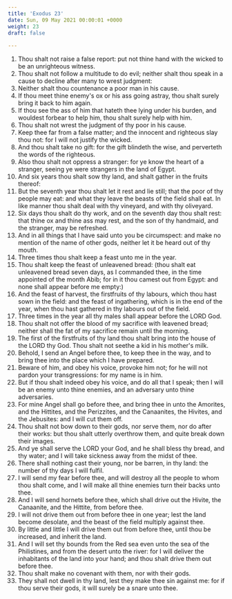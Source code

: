 ```yaml
---
title: 'Exodus 23'
date: Sun, 09 May 2021 00:00:01 +0000
weight: 23
draft: false
  
---
```


1. Thou shalt not raise a false report: put not thine hand with the wicked to be an unrighteous witness.
2. Thou shalt not follow a multitude to do evil; neither shalt thou speak in a cause to decline after many to wrest judgment:
3. Neither shalt thou countenance a poor man in his cause.
4. If thou meet thine enemy's ox or his ass going astray, thou shalt surely bring it back to him again.
5. If thou see the ass of him that hateth thee lying under his burden, and wouldest forbear to help him, thou shalt surely help with him.
6. Thou shalt not wrest the judgment of thy poor in his cause.
7. Keep thee far from a false matter; and the innocent and righteous slay thou not: for I will not justify the wicked.
8. And thou shalt take no gift: for the gift blindeth the wise, and perverteth the words of the righteous.
9. Also thou shalt not oppress a stranger: for ye know the heart of a stranger, seeing ye were strangers in the land of Egypt.
10. And six years thou shalt sow thy land, and shalt gather in the fruits thereof:
11. But the seventh year thou shalt let it rest and lie still; that the poor of thy people may eat: and what they leave the beasts of the field shall eat. In like manner thou shalt deal with thy vineyard, and with thy oliveyard.
12. Six days thou shalt do thy work, and on the seventh day thou shalt rest: that thine ox and thine ass may rest, and the son of thy handmaid, and the stranger, may be refreshed.
13. And in all things that I have said unto you be circumspect: and make no mention of the name of other gods, neither let it be heard out of thy mouth.
14. Three times thou shalt keep a feast unto me in the year.
15. Thou shalt keep the feast of unleavened bread: (thou shalt eat unleavened bread seven days, as I commanded thee, in the time appointed of the month Abib; for in it thou camest out from Egypt: and none shall appear before me empty:)
16. And the feast of harvest, the firstfruits of thy labours, which thou hast sown in the field: and the feast of ingathering, which is in the end of the year, when thou hast gathered in thy labours out of the field.
17. Three times in the year all thy males shall appear before the LORD God.
18. Thou shalt not offer the blood of my sacrifice with leavened bread; neither shall the fat of my sacrifice remain until the morning.
19. The first of the firstfruits of thy land thou shalt bring into the house of the LORD thy God. Thou shalt not seethe a kid in his mother's milk.
20. Behold, I send an Angel before thee, to keep thee in the way, and to bring thee into the place which I have prepared.
21. Beware of him, and obey his voice, provoke him not; for he will not pardon your transgressions: for my name is in him.
22. But if thou shalt indeed obey his voice, and do all that I speak; then I will be an enemy unto thine enemies, and an adversary unto thine adversaries.
23. For mine Angel shall go before thee, and bring thee in unto the Amorites, and the Hittites, and the Perizzites, and the Canaanites, the Hivites, and the Jebusites: and I will cut them off.
24. Thou shalt not bow down to their gods, nor serve them, nor do after their works: but thou shalt utterly overthrow them, and quite break down their images.
25. And ye shall serve the LORD your God, and he shall bless thy bread, and thy water; and I will take sickness away from the midst of thee.
26. There shall nothing cast their young, nor be barren, in thy land: the number of thy days I will fulfil.
27. I will send my fear before thee, and will destroy all the people to whom thou shalt come, and I will make all thine enemies turn their backs unto thee.
28. And I will send hornets before thee, which shall drive out the Hivite, the Canaanite, and the Hittite, from before thee.
29. I will not drive them out from before thee in one year; lest the land become desolate, and the beast of the field multiply against thee.
30. By little and little I will drive them out from before thee, until thou be increased, and inherit the land.
31. And I will set thy bounds from the Red sea even unto the sea of the Philistines, and from the desert unto the river: for I will deliver the inhabitants of the land into your hand; and thou shalt drive them out before thee.
32. Thou shalt make no covenant with them, nor with their gods.
33. They shall not dwell in thy land, lest they make thee sin against me: for if thou serve their gods, it will surely be a snare unto thee.
